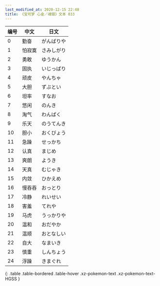 ```yaml
---
last_modified_at: 2020-12-15 22:48
title: 《宝可梦 心金／魂银》文本 033
---
```

| 编号 | 中文 | 日文 |
| ---- | ---- | ---- |
| 0 | 勤奋 | がんばりや |
| 1 | 怕寂寞 | さみしがり |
| 2 | 勇敢 | ゆうかん |
| 3 | 固执 | いじっぱり |
| 4 | 顽皮 | やんちゃ |
| 5 | 大胆 | ずぶとい |
| 6 | 坦率 | すなお |
| 7 | 悠闲 | のんき |
| 8 | 淘气 | わんぱく |
| 9 | 乐天 | のうてんき |
| 10 | 胆小 | おくびょう |
| 11 | 急躁 | せっかち |
| 12 | 认真 | まじめ |
| 13 | 爽朗 | ようき |
| 14 | 天真 | むじゃき |
| 15 | 内敛 | ひかえめ |
| 16 | 慢吞吞 | おっとり |
| 17 | 冷静 | れいせい |
| 18 | 害羞 | てれや |
| 19 | 马虎 | うっかりや |
| 20 | 温和 | おだやか |
| 21 | 温顺 | おとなしい |
| 22 | 自大 | なまいき |
| 23 | 慎重 | しんちょう |
| 24 | 浮躁 | きまぐれ |
{: .table .table-bordered .table-hover .xz-pokemon-text .xz-pokemon-text-HGSS }